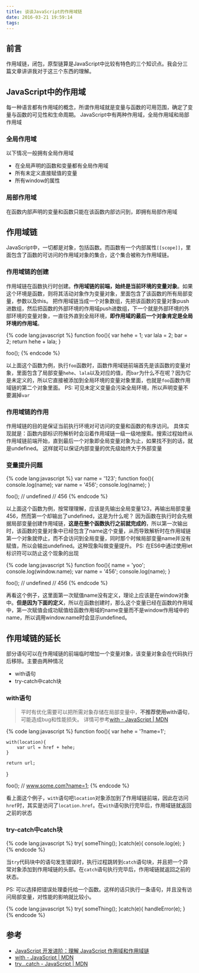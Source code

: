 ```yaml
---
title: 谈谈JavaScript的作用域链
date: 2016-03-21 19:59:14
tags:
---
```


## 前言

作用域链，闭包，原型链算是JavaScript中比较有特色的三个知识点。我会分三篇文章讲讲我对于这三个东西的理解。

## JavaScript中的作用域

每一种语言都有作用域的概念，所谓作用域就是变量与函数的可用范围，确定了变量与函数的可见性和生命周期。
JavaScript中有两种作用域，全局作用域和局部作用域

<!-- More -->

### 全局作用域

以下情况一般拥有全局作用域
* 在全局声明的函数和变量都有全局作用域
* 所有未定义直接赋值的变量
* 所有window的属性

### 局部作用域

在函数内部声明的变量和函数只能在该函数内部访问到，即拥有局部作用域

## 作用域链

JavaScript中，一切都是对象，包括函数。而函数有一个内部属性`[[scope]]`，里面包含了函数的可访问的作用域对象的集合，这个集合被称为作用域链。

### 作用域链的创建

作用域链在函数执行时创建。**作用域链的前端，始终是当前环境的变量对象**。如果这个环境是函数，则将其活动对象作为变量对象，里面包含了该函数的所有局部变量，参数以及this。
把作用域链当成一个对象数组，先把该函数的变量对象push进数组，然后把函数的外部环境的作用域push进数组，下一个就是外部环境的外部环境的变量对象，一直往外直到全局环境，**即作用域的最后一个对象肯定是全局环境的作用域**。

{% code lang:javascript %}
function foo(){
    var hehe = 1;
    var lala = 2;
    bar = 2;
    return hehe + lala;
}

foo();
{% endcode %}

以上面这个函数为例，执行`foo`函数时，函数作用域链前端首先是该函数的变量对象，里面包含了局部变量`hehe`、`lala`以及对应的值，而`bar`为什么不在呢？因为它是未定义的，所以它直接被添加到全局环境的变量对象里面，也就是`foo`函数作用域链的第二个对象里面。
PS: 可见未定义变量会污染全局环境，所以声明变量不要漏掉`var`

###  作用域链的作用

作用域链的目的是保证当前执行环境对可访问的变量和函数的有序访问。
具体实现就是：函数内部标识符解析时会沿着作用域链一级一级地搜索。搜索过程始终从作用域链前端开始，直到最后一个对象即全局变量对象为止，如果找不到的话，就是undefined。
这样就可以保证内部变量的优先级始终大于外部变量

### 变量提升问题

{% code lang:javascript %}
var name = '123';
function foo(){
    console.log(name);
    var name = '456';
    console.log(name);
}

foo(); // undefined
       // 456
{% endcode %}

以上面这个函数为例，按常理理解，应该是先输出全局变量123，再输出局部变量456，然而第一个却输出了undefined，这是为什么呢？
因为函数在执行时会先根据局部变量创建作用域链，**这是在整个函数执行之前就完成的**，所以第一次输出时，该函数的变量对象中已经包含了name这个变量，从而导致解析时在作用域链第一个对象就停止，而不会访问到全局变量，同时那个时候局部变量name并没有赋值，所以会输出undefined。这种现象叫做变量提升。
PS: 在ES6中通过使用let标识符可以防止这个现象的出现

{% code lang:javascript %}
function foo(){
    name = 'yoo';
    console.log(window.name);
    var name = '456';
    console.log(name);
}

foo(); // undefined
       // 456
{% endcode %}

再看这个例子，这里面第一次赋值name没有定义，理论上应该是在window对象中。**但是因为下面的定义**，所以在函数创建时，那么这个变量已经在函数的作用域中，第一次赋值会成功赋值给函数作用域的name变量而不是window作用域中的name，所以调用window.name时会显示undefined。

## 作用域链的延长

部分语句可以在作用域链的前端临时增加一个变量对象，该变量对象会在代码执行后移除。主要由两种情况

* with语句
* try-catch中catch块

### with语句

> 平时有优化需要可以把所需对象存储在局部变量中，**不推荐使用with语句**，可能造成bug和性能损失。
> 详情可参考[with - JavaScript | MDN](https://developer.mozilla.org/zh-CN/docs/Web/JavaScript/Reference/Statements/with)

{% code lang:javascript %}
function foo(){
    var hehe = '?name=1';

    with(location){
        var url = href + hehe;
    }

    return url;
}

foo(); // www.some.com?name=1;
{% endcode %}

看上面这个例子，`with`语句吧`location`对象添加到了作用域链前端，因此在访问`href`时，其实是访问了`location.href`。在`with`语句执行完毕后，作用域链就返回之前的状态

### try-catch中catch块

{% code lang:javascript %}
try{
    someThing();
}catch(e){
    console.log(e);
}
{% endcode %}

当`try`代码块中的语句发生错误时，执行过程跳转到`catch`语句块，并且把一个异常对象添加到作用域链的头部。在`catch`语句执行完毕后，作用域链就返回之前的状态。

PS: 可以选择把错误处理委托给一个函数。这样的话只执行一条语句，并且没有访问局部变量，对性能的影响就比较小。

{% code lang:javascript %}
try{
    someThing();
}catch(e){
    handleError(e);
}
{% endcode %}

## 参考

* [JavaScript 开发进阶：理解 JavaScript 作用域和作用域链](http://www.cnblogs.com/lhb25/archive/2011/09/06/javascript-scope-chain.html)
* [with - JavaScript | MDN](https://developer.mozilla.org/zh-CN/docs/Web/JavaScript/Reference/Statements/with)
* [try...catch - JavaScript | MDN](https://developer.mozilla.org/zh-CN/docs/Web/JavaScript/Reference/Statements/try...catch)
